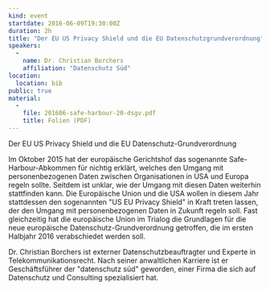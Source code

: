 ```yaml
---
kind: event
startdate: 2016-06-09T19:30:00Z
duration: 2h
title: "Der EU US Privacy Shield und die EU Datenschutzgrundverordnung"
speakers:
  -
    name: Dr. Christian Borchers
    affiliation: "Datenschutz Süd"
location:
  location: bib
public: true
material:
  -
    file: 201606-safe-harbour-20-dsgv.pdf
    title: Folien (PDF)
---
```

Der EU US Privacy Shield und die EU Datenschutz-Grundverordnung

Im Oktober 2015 hat der europäische Gerichtshof das sogenannte
Safe-Harbour-Abkommen für nichtig erklärt, welches den Umgang mit
personenbezogenen Daten zwischen Organisationen in USA und Europa
regeln sollte. Seitdem ist unklar, wie der Umgang mit diesen Daten
weiterhin stattfinden kann. Die Europäische Union und die USA
wollen in diesem Jahr stattdessen den sogenannten "US EU Privacy
Shield" in Kraft treten lassen, der den Umgang mit personenbezogenen
Daten in Zukunft regeln soll.
Fast gleichzeitig hat die europäische Union im Trialog die Grundlagen
für die neue europäische Datenschutz-Grundverordnung getroffen, die im
ersten Halbjahr 2016 verabschiedet werden soll.

Dr. Christian Borchers ist externer Datenschutzbeauftragter und
Experte in Telekommunikationsrecht. Nach seiner anwaltlichen Karriere
ist er Geschäftsführer der "datenschutz süd" geworden, einer Firma die
sich auf Datenschutz und Consulting spezialisiert hat.

